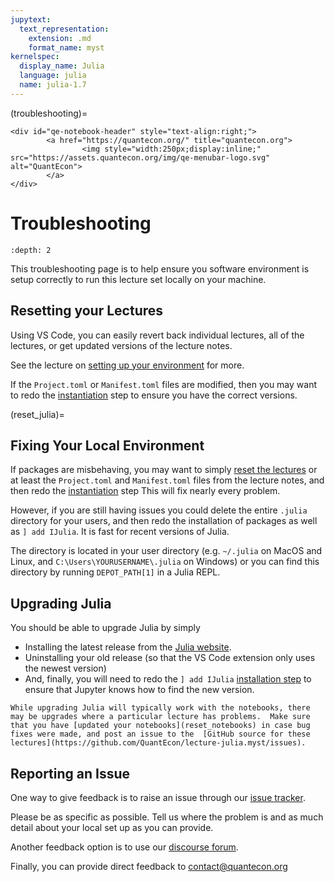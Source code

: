 ```yaml
---
jupytext:
  text_representation:
    extension: .md
    format_name: myst
kernelspec:
  display_name: Julia
  language: julia
  name: julia-1.7
---
```


(troubleshooting)=
```{raw} html
<div id="qe-notebook-header" style="text-align:right;">
        <a href="https://quantecon.org/" title="quantecon.org">
                <img style="width:250px;display:inline;" src="https://assets.quantecon.org/img/qe-menubar-logo.svg" alt="QuantEcon">
        </a>
</div>
```

# Troubleshooting

```{contents} Contents
:depth: 2
```

This troubleshooting page is to help ensure you software environment is setup correctly
to run this lecture set locally on your machine.

## Resetting your Lectures

Using VS Code, you can easily revert back individual lectures, all of the lectures, or get updated versions of the lecture notes.

See the lecture on [setting up your environment](reset_notebooks) for more.

If the `Project.toml` or `Manifest.toml` files are modified, then you may want to redo the [instantiation](install_packages) step to ensure you have the correct versions.


(reset_julia)=
## Fixing Your Local Environment

If packages are misbehaving, you may want to simply [reset the lectures](reset_notebooks) or at least the `Project.toml` and `Manifest.toml` files from the lecture notes, and then redo the [instantiation](install_packages) step  This will fix nearly every problem.

However, if you are still having issues you could delete the entire `.julia` directory for your users, and then redo the installation of packages as well as `] add IJulia`.  It is fast for recent versions of Julia.

The directory  is located in your user directory (e.g. `~/.julia` on MacOS and Linux, and `C:\Users\YOURUSERNAME\.julia` on Windows) or you can find this directory by running `DEPOT_PATH[1]` in a Julia REPL.

## Upgrading Julia

You should be able to upgrade Julia by simply
- Installing the latest release from the [Julia website](https://julialang.org/downloads/).
- Uninstalling your old release (so that the VS Code extension only uses the newest version)
- And, finally, you will need to redo the `] add IJulia` [installation step](intro_repl) to ensure that Jupyter knows how to find the new version.

```{warning}
While upgrading Julia will typically work with the notebooks, there may be upgrades where a particular lecture has problems.  Make sure that you have [updated your notebooks](reset_notebooks) in case bug fixes were made, and post an issue to the  [GitHub source for these lectures](https://github.com/QuantEcon/lecture-julia.myst/issues).
```

## Reporting an Issue

One way to give feedback is to raise an issue through our [issue tracker](https://github.com/QuantEcon/lecture-julia.myst/issues).

Please be as specific as possible.  Tell us where the problem is and as much
detail about your local set up as you can provide.

Another feedback option is to use our [discourse forum](https://discourse.quantecon.org/).

Finally, you can provide direct feedback to [contact@quantecon.org](mailto:contact@quantecon.org)

